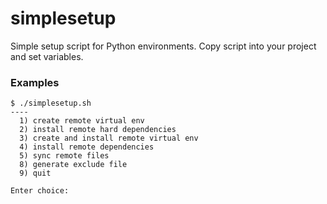 simplesetup
===========

Simple setup script for Python environments. Copy script into your project and set variables.

### Examples
```
$ ./simplesetup.sh 
----
  1) create remote virtual env
  2) install remote hard dependencies
  3) create and install remote virtual env
  4) install remote dependencies
  5) sync remote files
  8) generate exclude file
  9) quit

Enter choice:
```
